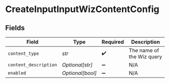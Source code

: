 # CreateInputInputWizContentConfig


## Fields

| Field                     | Type                      | Required                  | Description               |
| ------------------------- | ------------------------- | ------------------------- | ------------------------- |
| `content_type`            | *str*                     | :heavy_check_mark:        | The name of the Wiz query |
| `content_description`     | *Optional[str]*           | :heavy_minus_sign:        | N/A                       |
| `enabled`                 | *Optional[bool]*          | :heavy_minus_sign:        | N/A                       |